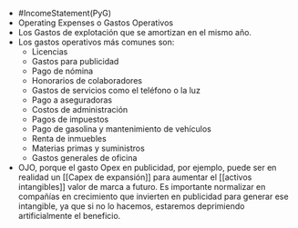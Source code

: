 - #IncomeStatement(PyG)
- Operating Expenses o Gastos Operativos
- Los Gastos de explotación que se amortizan en el mismo año.
- Los gastos operativos más comunes son:
	- Licencias
	- Gastos para publicidad
	- Pago de nómina
	- Honorarios de colaboradores
	- Gastos de servicios como el teléfono o la luz
	- Pago a aseguradoras
	- Costos de administración
	- Pagos de impuestos
	- Pago de gasolina y mantenimiento de vehículos
	- Renta de inmuebles
	- Materias primas y suministros
	- Gastos generales de oficina
- OJO, porque el gasto Opex en publicidad, por ejemplo, puede ser en realidad un [[Capex de expansión]] para aumentar el [[activos intangibles]] valor de marca a futuro. Es importante normalizar en compañías en crecimiento que invierten en publicidad para generar ese intangible, ya que si no lo hacemos, estaremos deprimiendo artificialmente el beneficio.